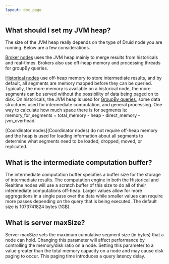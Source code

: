 ```yaml
---
layout: doc_page
---
```


## What should I set my JVM heap?
The size of the JVM heap really depends on the type of Druid node you are running. Below are a few considerations.

[Broker nodes](Broker.html) uses the JVM heap mainly to merge results from historicals and real-times. Brokers also use off-heap memory and processing threads for groupBy queries.

[Historical nodes](Historical.html) use off-heap memory to store intermediate results, and by default, all segments are memory mapped before they can be queried. Typically, the more memory is available on a historical node, the more segments can be served without the possibility of data being paged on to disk. On historicals, the JVM heap is used for [GroupBy queries](GroupByQuery.html), some data structures used for intermediate computation, and general processing. One way to calculate how much space there is for segments is: memory_for_segments = total_memory - heap - direct_memory - jvm_overhead.

[Coordinator nodes](Coordinator nodes) do not require off-heap memory and the heap is used for loading information about all segments to determine what segments need to be loaded, dropped, moved, or replicated.

## What is the intermediate computation buffer?
The intermediate computation buffer specifies a buffer size for the storage of intermediate results. The computation engine in both the Historical and Realtime nodes will use a scratch buffer of this size to do all of their intermediate computations off-heap. Larger values allow for more aggregations in a single pass over the data while smaller values can require more passes depending on the query that is being executed. The default size is 1073741824 bytes (1GB).

## What is server maxSize?
Server maxSize sets the maximum cumulative segment size (in bytes) that a node can hold. Changing this parameter will affect performance by controlling the memory/disk ratio on a node. Setting this parameter to a value greater than the total memory capacity on a node and may cause disk paging to occur. This paging time introduces a query latency delay.